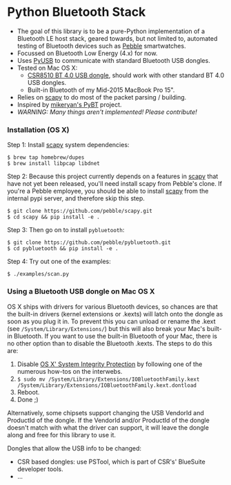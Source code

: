 # Python Bluetooth Stack

- The goal of this library is to be a pure-Python implementation of a Bluetooth LE host stack,
  geared towards, but not limited to, automated testing of Bluetooth devices such as [Pebble][0]
  smartwatches.
- Focussed on Bluetooth Low Energy (4.x) for now.
- Uses [PyUSB][1] to communicate with standard Bluetooth USB dongles.
- Tested on Mac OS X:
    - [CSR8510 BT 4.0 USB dongle][2], should work with other standard BT 4.0 USB dongles.
    - Built-in Bluetooth of my Mid-2015 MacBook Pro 15".
- Relies on [scapy][3] to do most of the packet parsing / building.
- Inspired by [mikeryan's PyBT][5] project.
- *WARNING: Many things aren't implemented! Please contribute!*

### Installation (OS X)

Step 1: Install [scapy][3] system dependencies:

```
$ brew tap homebrew/dupes
$ brew install libpcap libdnet
```

Step 2: Because this project currently depends on a features in [scapy][3] that have not yet been
released, you'll need install scapy from Pebble's clone. If you're a Pebble employee, you should be
able to install [scapy][3] from the internal pypi server, and therefore skip this step.

```
$ git clone https://github.com/pebble/scapy.git
$ cd scapy && pip install -e .
```

Step 3: Then go on to install `pybluetooth`:

```
$ git clone https://github.com/pebble/pybluetooth.git
$ cd pybluetooth && pip install -e .
```

Step 4: Try out one of the examples:

```
$ ./examples/scan.py
```

### Using a Bluetooth USB dongle on Mac OS X

OS X ships with drivers for various Bluetooth devices, so chances are that the built-in drivers
(kernel extensions or .kexts) will latch onto the dongle as soon as you plug it in. To prevent this
you can unload or rename the .kext (see `/System/Library/Extensions/`) but this will also break your
Mac's built-in Bluetooth. If you want to use the built-in Bluetooth of your Mac, there is no other
option than to disable the Bluetooth .kexts. The steps to do this are:

1. Disable [OS X' System Integrity Protection][4] by following one of the numerous how-tos on the interwebs.
2. `$ sudo mv /System/Library/Extensions/IOBluetoothFamily.kext /System/Library/Extensions/IOBluetoothFamily.kext.dontload`
3. Reboot.
4. Done ;)

Alternatively, some chipsets support changing the USB VendorId and ProductId of the dongle. If the
VendorId and/or ProductId of the dongle doesn't match with what the driver can support, it will
leave the dongle along and free for this library to use it.

Dongles that allow the USB info to be changed:

- CSR based dongles: use PSTool, which is part of CSR's' BlueSuite developer tools.
- ...

[0]: http://www.pebble.com/
[1]: http://walac.github.io/pyusb/
[2]: http://www.amazon.com/s/ref=nb_sb_noss?url=search-alias%3Daps&field-keywords=CSR8510
[3]: https://github.com/pebble/scapy
[4]: https://support.apple.com/en-us/HT204899
[5]: https://github.com/mikeryan/PyBT